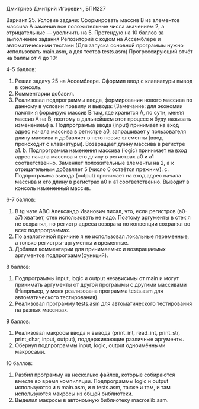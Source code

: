 Дмитриев Дмитрий Игоревич, БПИ227

Вариант 25. Условие задачи: Сформировать массив B из элементов массива A заменив все положительные числа значением 2, а отрицательные — увеличить на 5.
Претендую на 10 баллов за выполнение задания
Репозиторий с кодом на Ассемблере и автоматическими тестами
(Для запуска основной программы нужно использовать main.asm, а для тестов tests.asm)
Прогрессирующий отчёт на баллы от 4 до 10:

4-5 баллов:
1.	Решил задачу 25 на Ассемблере. Оформил ввод с клавиатуры вывод в консоль.
2.	Комментарии добавил.
3.	Реализовал подпрограммы ввода, формирования нового массива по данному в условии правилу и вывода:
(Замечание: для экономии памяти я формирую массив B там, где хранится A, по сути, меняя массив A на B, поэтому в дальнейшем этот процесс я буду называть изменением)
a.	Подпрограмма ввода (input) принимает на вход адрес начала массива в регистре a0, запрашивает у пользователя длину массива и добавляет в него новые элементы (ввод происходит с клавиатуры). Возвращает длину массива в регистре a1.
b.	Подпрограмма изменения массива (logic) принимает на вход адрес начала массива и его длину в регистрах a0 и a1 соответственно. Заменяет положительные элементы на 2, а к отрицательным добавляет 5 (число 0 остаётся прежним).
c.	Подпрограмма вывода (output) принимает на вход адрес начала массива и его длину в регистрах a0 и a1 соответственно. Выводит в консоль измененный массив.
 

6-7 баллов:
1.	В tg чате АВС Александр Иванович писал, что, если регистров (a0-a7) хватает, стек использовать не надо. Поэтому аргументы в стек я не сохранял, но регистр адреса возврата по конвенции сохранял во всех подпрограммах.
2.	По аналогичной причине я не использовал локальные переменные, а только регистры-аргументы и временные.
3.	Добавил комментарии для принимаемых и возвращаемых аргументов подпрограмм(функций).


8 баллов:
1.	Подпрограммы input, logic и output независимы от main и могут принимать аргументы от другой программы с другими массивами (Например, у меня реализована программа tests.asm для автоматического тестирования).
2.	Реализовал программу tests.asm для автоматического тестирования на разных массивах.

9 баллов:
1.	Реализовал макросы ввода и вывода (print_int, read_int, print_str, print_char, input, output), поддерживающие различные аргументы.
2.	Обернул подпрограммы input, logic, output одноимёнными макросами.

10 баллов:
1.	Разбил программу на несколько файлов, которые собираются вместе во время компиляции. Подпрограммы logic и output используются и в main.asm, и в tests.asm, также и там, и там используются макросы из общей библиотеки.
2.	Выделил макросы в автономную библиотеку macroslib.asm.
